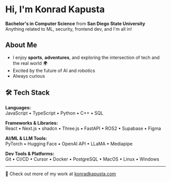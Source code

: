 # Hi, I'm Konrad Kapusta

**Bachelor's in Computer Science** from **San Diego State University**  
Anything related to ML, security, frontend dev, and I'm all in!

## About Me  
- I enjoy **sports**, **adventures**, and exploring the intersection of tech and the real world 🌍  
- Excited by the future of AI and robotics  
- Always curious  

## 🛠️ Tech Stack  

**Languages:**  
JavaScript • TypeScript • Python • C++ • SQL  

**Frameworks & Libraries:**  
React • Next.js • shadcn • Three.js • FastAPI • ROS2 • Supabase • Figma  

**AI/ML & LLM Tools:**  
PyTorch • Hugging Face • OpenAI API • LLaMA • Mediapipe  

**Dev Tools & Platforms:**  
Git • CI/CD • Cursor • Docker • PostgreSQL • MacOS • Linux • Windows  

---

📌 Check out more of my work at [konradkapusta.com](https://konradkapusta.com)  
